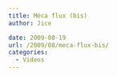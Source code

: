 ```yaml
---
title: Méca flux (bis)
author: Jice

date: 2009-08-19
url: /2009/08/meca-flux-bis/
categories:
  - Videos
---
```

<p style="text-align: center;">
</p>